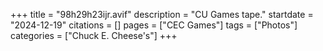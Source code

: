 +++
title = "98h29h23ijr.avif"
description = "CU Games tape."
startdate = "2024-12-19"
citations = []
pages = ["CEC Games"]
tags = ["Photos"]
categories = ["Chuck E. Cheese's"]
+++
